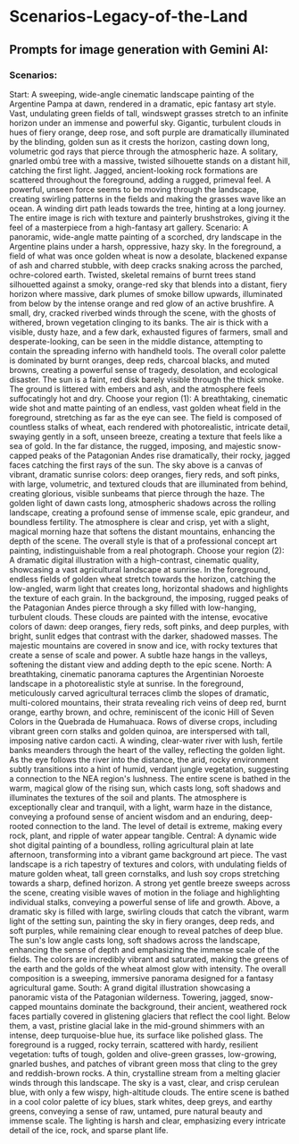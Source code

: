 <h1>Scenarios-Legacy-of-the-Land</h1> 

<h2>Prompts for image generation with Gemini AI:</h2>

<h3>Scenarios:</h3>
Start: A sweeping, wide-angle cinematic landscape painting of the Argentine Pampa at dawn, rendered in a dramatic, epic fantasy art style. Vast, undulating green fields of tall, windswept grasses stretch to an infinite horizon under an immense and powerful sky. Gigantic, turbulent clouds in hues of fiery orange, deep rose, and soft purple are dramatically illuminated by the blinding, golden sun as it crests the horizon, casting down long, volumetric god rays that pierce through the atmospheric haze. A solitary, gnarled ombú tree with a massive, twisted silhouette stands on a distant hill, catching the first light. Jagged, ancient-looking rock formations are scattered throughout the foreground, adding a rugged, primeval feel. A powerful, unseen force seems to be moving through the landscape, creating swirling patterns in the fields and making the grasses wave like an ocean. A winding dirt path leads towards the tree, hinting at a long journey. The entire image is rich with texture and painterly brushstrokes, giving it the feel of a masterpiece from a high-fantasy art gallery.
Scenario: A panoramic, wide-angle matte painting of a scorched, dry landscape in the Argentine plains under a harsh, oppressive, hazy sky. In the foreground, a field of what was once golden wheat is now a desolate, blackened expanse of ash and charred stubble, with deep cracks snaking across the parched, ochre-colored earth. Twisted, skeletal remains of burnt trees stand silhouetted against a smoky, orange-red sky that blends into a distant, fiery horizon where massive, dark plumes of smoke billow upwards, illuminated from below by the intense orange and red glow of an active brushfire. A small, dry, cracked riverbed winds through the scene, with the ghosts of withered, brown vegetation clinging to its banks. The air is thick with a visible, dusty haze, and a few dark, exhausted figures of farmers, small and desperate-looking, can be seen in the middle distance, attempting to contain the spreading inferno with handheld tools. The overall color palette is dominated by burnt oranges, deep reds, charcoal blacks, and muted browns, creating a powerful sense of tragedy, desolation, and ecological disaster. The sun is a faint, red disk barely visible through the thick smoke. The ground is littered with embers and ash, and the atmosphere feels suffocatingly hot and dry.
Choose your region (1): A breathtaking, cinematic wide shot and matte painting of an endless, vast golden wheat field in the foreground, stretching as far as the eye can see. The field is composed of countless stalks of wheat, each rendered with photorealistic, intricate detail, swaying gently in a soft, unseen breeze, creating a texture that feels like a sea of gold. In the far distance, the rugged, imposing, and majestic snow-capped peaks of the Patagonian Andes rise dramatically, their rocky, jagged faces catching the first rays of the sun. The sky above is a canvas of vibrant, dramatic sunrise colors: deep oranges, fiery reds, and soft pinks, with large, volumetric, and textured clouds that are illuminated from behind, creating glorious, visible sunbeams that pierce through the haze. The golden light of dawn casts long, atmospheric shadows across the rolling landscape, creating a profound sense of immense scale, epic grandeur, and boundless fertility. The atmosphere is clear and crisp, yet with a slight, magical morning haze that softens the distant mountains, enhancing the depth of the scene. The overall style is that of a professional concept art painting, indistinguishable from a real photograph.
Choose your region (2): A dramatic digital illustration with a high-contrast, cinematic quality, showcasing a vast agricultural landscape at sunrise. In the foreground, endless fields of golden wheat stretch towards the horizon, catching the low-angled, warm light that creates long, horizontal shadows and highlights the texture of each grain. In the background, the imposing, rugged peaks of the Patagonian Andes pierce through a sky filled with low-hanging, turbulent clouds. These clouds are painted with the intense, evocative colors of dawn: deep oranges, fiery reds, soft pinks, and deep purples, with bright, sunlit edges that contrast with the darker, shadowed masses. The majestic mountains are covered in snow and ice, with rocky textures that create a sense of scale and power. A subtle haze hangs in the valleys, softening the distant view and adding depth to the epic scene.
North: A breathtaking, cinematic panorama captures the Argentinian Noroeste landscape in a photorealistic style at sunrise. In the foreground, meticulously carved agricultural terraces climb the slopes of dramatic, multi-colored mountains, their strata revealing rich veins of deep red, burnt orange, earthy brown, and ochre, reminiscent of the iconic Hill of Seven Colors in the Quebrada de Humahuaca. Rows of diverse crops, including vibrant green corn stalks and golden quinoa, are interspersed with tall, imposing native cardon cacti. A winding, clear-water river with lush, fertile banks meanders through the heart of the valley, reflecting the golden light. As the eye follows the river into the distance, the arid, rocky environment subtly transitions into a hint of humid, verdant jungle vegetation, suggesting a connection to the NEA region's lushness. The entire scene is bathed in the warm, magical glow of the rising sun, which casts long, soft shadows and illuminates the textures of the soil and plants. The atmosphere is exceptionally clear and tranquil, with a light, warm haze in the distance, conveying a profound sense of ancient wisdom and an enduring, deep-rooted connection to the land. The level of detail is extreme, making every rock, plant, and ripple of water appear tangible.
Central: A dynamic wide shot digital painting of a boundless, rolling agricultural plain at late afternoon, transforming into a vibrant game background art piece. The vast landscape is a rich tapestry of textures and colors, with undulating fields of mature golden wheat, tall green cornstalks, and lush soy crops stretching towards a sharp, defined horizon. A strong yet gentle breeze sweeps across the scene, creating visible waves of motion in the foliage and highlighting individual stalks, conveying a powerful sense of life and growth. Above, a dramatic sky is filled with large, swirling clouds that catch the vibrant, warm light of the setting sun, painting the sky in fiery oranges, deep reds, and soft purples, while remaining clear enough to reveal patches of deep blue. The sun's low angle casts long, soft shadows across the landscape, enhancing the sense of depth and emphasizing the immense scale of the fields. The colors are incredibly vibrant and saturated, making the greens of the earth and the golds of the wheat almost glow with intensity. The overall composition is a sweeping, immersive panorama designed for a fantasy agricultural game.
South: A grand digital illustration showcasing a panoramic vista of the Patagonian wilderness. Towering, jagged, snow-capped mountains dominate the background, their ancient, weathered rock faces partially covered in glistening glaciers that reflect the cool light. Below them, a vast, pristine glacial lake in the mid-ground shimmers with an intense, deep turquoise-blue hue, its surface like polished glass. The foreground is a rugged, rocky terrain, scattered with hardy, resilient vegetation: tufts of tough, golden and olive-green grasses, low-growing, gnarled bushes, and patches of vibrant green moss that cling to the grey and reddish-brown rocks. A thin, crystalline stream from a melting glacier winds through this landscape. The sky is a vast, clear, and crisp cerulean blue, with only a few wispy, high-altitude clouds. The entire scene is bathed in a cool color palette of icy blues, stark whites, deep greys, and earthy greens, conveying a sense of raw, untamed, pure natural beauty and immense scale. The lighting is harsh and clear, emphasizing every intricate detail of the ice, rock, and sparse plant life.
